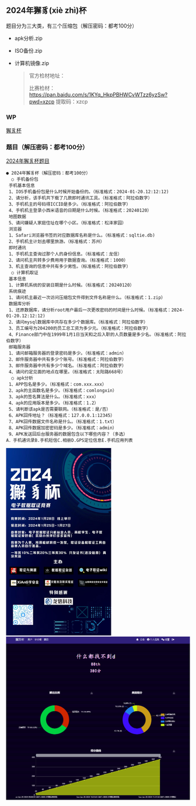 ## 2024年獬豸(xiè zhì)杯

题目分为三大类，有三个压缩包（解压密码：都考100分）

- apk分析.zip

- ISO备份.zip

- 计算机镜像.zip

  > 官方检材地址：
  >
  > 比赛检材： https://pan.baidu.com/s/1KYq_HkpPBHWCvWTzz6yzSw?pwd=xzcp
  > 提取码：xzcp

### WP
[獬豸杯](./WP.md)

###  题目（解压密码：都考100分）

[2024年獬豸杯题目](./2024年獬豸杯题目（解压密码：都考100分）.txt)

```
● 2024年獬豸杯（解压密码：都考100分）
  ○ 手机备份包
 手机基本信息
 1、IOS手机备份包是什么时候开始备份的。（标准格式：2024-01-20.12:12:12)
 2、请分析，该手机共下载了几款即时通讯工具。（标准格式：阿拉伯数字）
 3、手机机主的号码得ICCID是多少。（标准格式：阿拉伯数字）
 4、手机机主登录小西米语音的日期是什么时候。（标准格式：20240120）
 地图数据
 5、请问嫌疑人家庭住址在哪个小区。（标准格式：松泽家园）
 浏览器
 1、Safari浏览器书签的对应数据库名称是什么。（标准格式：sqltie.db)
 2、手机机主计划去哪里旅游。（标准格式：苏州）
 即时通讯
 1、手机机主查询过那个人的身份信息。（标准格式：龙信）
 2、请问机主共转多少费用用于数据查询。（标准格式：1000）
 3、机主查询的信息中共有多少男性。（标准格式：阿拉伯数字）
  ○ 计算机取证
 基本信息
 1、计算机系统的安装日期是什么时候。（标准格式：20240120）
 系统痕迹
 1、请问机主最近一次访问压缩包文件得到文件名称是什么。（标准格式：1.zip）
 数据库分析
 1、还原数据库，请分析root用户最后一次更改密码的时间是什么时候。（标准格式：2024-01-20.12:12:12)
 2、请问mysql数据库中共存在多少个数据库。（标准格式：阿拉伯数字）
 3、员工编号为204200的员工总工资为多少元。（标准格式：阿拉伯数字）
 4、Finance部门中在1999年1月1日当天和之后入职的人员数量是多少名。（标准格式：阿拉伯数字）
 邮箱服务器
 1、请问邮箱服务器的登录密码是多少。（标准格式：admin）
 2、邮件服务器中共有多少个账号。（标准格式：阿拉伯数字）
 3、邮件服务器中共有多少个域名。（标准格式：阿拉伯数字）
 4、请问约定见面的地点在哪里。（标准格式：太阳路668号）
  ○ apk分析
 1、APP包名是多少。（标准格式：com.xxx.xxx）
 2、apk的主函数名是多少。（标准格式：comlongxin）
 3、apk的签名算法是什么。（标准格式：xxx）
 4、apk的应用版本是多少。（标准格式：1.2）
 5、请判断该apk是否需要联网。（标准格式：是/否）
 6、APK回传地址？（标准格式：127.0.0.1:12345）
 7、APK回传数据文件名称是什么。（标准格式：1.txt）
 8、APK回传数据加密密码是多少。（标准格式：admin）
 9、APK发送回后台服务器的数据包含以下哪些内容？（多选）
A．手机通讯录B.手机短信C.相册D.GPS定位信息E.手机应用列表
```

<img src="./images/官方.jpg" style="zoom: 50%;" />

<img src="./images/计分板.png" style="zoom:50%;" />